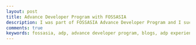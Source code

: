 ```yaml
---
layout: post
title: Advance Developer Program with FOSSASIA
description: I was part of FOSSASIA Advance Developer Program and I successfully completed it and get chance to attend FOSSASIA Open Tech Summit 2019.
comments: true
keywords: fossasia, adp, advance developer program, blogs, adp experience, open source
---
```

